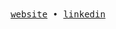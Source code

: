 <div align='center'>
  <samp>
    <a href='https://rogeliosamuel.com/' target="blank">website</a> •
    <a href='https://www.linkedin.com/in/rogelio-samuel-moreno-corrales/' target="blank">linkedin</a>
  </samp>
</div>
